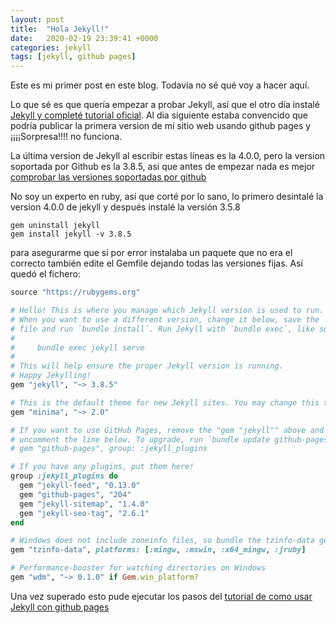 ```yaml
---
layout: post
title:  "Hola Jekyll!"
date:   2020-02-19 23:39:41 +0000
categories: jekyll
tags: [jekyll, github pages]
---
```

Este es mi primer post en este blog. Todavía no sé qué voy a hacer aquí.

Lo que sé es que quería empezar a probar Jekyll, así que el otro día instalé [Jekyll y completé tutorial oficial](https://jekyllrb.com/docs/step-by-step/01-setup/). 
Al dia siguiente estaba convencido que podría publicar la primera version de mí sitio web usando github pages y ¡¡¡¡Sorpresa!!!! no funciona.

La última version de Jekyll al escribir estas líneas es la 4.0.0, pero la version soportada por Github es la 3.8.5, asi que antes de empezar nada es mejor [comprobar las versiones soportadas por github](https://pages.github.com/versions/)

No soy un experto en ruby, así que corté por lo sano, lo primero desintalé la version 4.0.0 de jekyll y después instalé la versión 3.5.8
``` shell
gem uninstall jekyll
gem install jekyll -v 3.8.5
```

para asegurarme que si por error instalaba un paquete que no era el correcto también edite el Gemfile dejando todas las versiones fijas. Así quedó el fichero:
```ruby
source "https://rubygems.org"

# Hello! This is where you manage which Jekyll version is used to run.
# When you want to use a different version, change it below, save the
# file and run `bundle install`. Run Jekyll with `bundle exec`, like so:
#
#     bundle exec jekyll serve
#
# This will help ensure the proper Jekyll version is running.
# Happy Jekylling!
gem "jekyll", "~> 3.8.5"

# This is the default theme for new Jekyll sites. You may change this to anything you like.
gem "minima", "~> 2.0"

# If you want to use GitHub Pages, remove the "gem "jekyll"" above and
# uncomment the line below. To upgrade, run `bundle update github-pages`.
# gem "github-pages", group: :jekyll_plugins

# If you have any plugins, put them here!
group :jekyll_plugins do
  gem "jekyll-feed", "0.13.0"
  gem "github-pages", "204"
  gem "jekyll-sitemap", "1.4.0"
  gem "jekyll-seo-tag", "2.6.1"
end

# Windows does not include zoneinfo files, so bundle the tzinfo-data gem
gem "tzinfo-data", platforms: [:mingw, :mswin, :x64_mingw, :jruby]

# Performance-booster for watching directories on Windows
gem "wdm", "~> 0.1.0" if Gem.win_platform?
```

Una vez superado esto pude ejecutar los pasos del [tutorial de como usar Jekyll con github pages](https://help.github.com/en/github/working-with-github-pages/creating-a-github-pages-site-with-jekyll)
